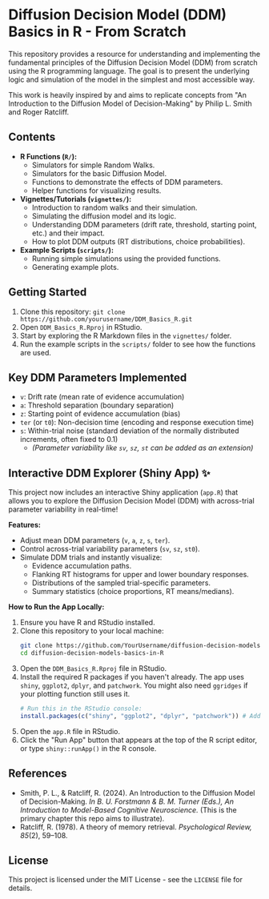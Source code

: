 # Diffusion Decision Model (DDM) Basics in R - From Scratch

This repository provides a resource for understanding and implementing the fundamental principles of the Diffusion Decision Model (DDM) from scratch using the R programming language. The goal is to present the underlying logic and simulation of the model in the simplest and most accessible way.

This work is heavily inspired by and aims to replicate concepts from "An Introduction to the Diffusion Model of Decision-Making" by Philip L. Smith and Roger Ratcliff.

## Contents

*   **R Functions (`R/`):**
    *   Simulators for simple Random Walks.
    *   Simulators for the basic Diffusion Model.
    *   Functions to demonstrate the effects of DDM parameters.
    *   Helper functions for visualizing results.
*   **Vignettes/Tutorials (`vignettes/`):**
    *   Introduction to random walks and their simulation.
    *   Simulating the diffusion model and its logic.
    *   Understanding DDM parameters (drift rate, threshold, starting point, etc.) and their impact.
    *   How to plot DDM outputs (RT distributions, choice probabilities).
*   **Example Scripts (`scripts/`):**
    *   Running simple simulations using the provided functions.
    *   Generating example plots.

## Getting Started

1.  Clone this repository: `git clone https://github.com/yourusername/DDM_Basics_R.git`
2.  Open `DDM_Basics_R.Rproj` in RStudio.
3.  Start by exploring the R Markdown files in the `vignettes/` folder.
4.  Run the example scripts in the `scripts/` folder to see how the functions are used.

## Key DDM Parameters Implemented

*   `v`: Drift rate (mean rate of evidence accumulation)
*   `a`: Threshold separation (boundary separation)
*   `z`: Starting point of evidence accumulation (bias)
*   `ter` (or `t0`): Non-decision time (encoding and response execution time)
*   `s`: Within-trial noise (standard deviation of the normally distributed increments, often fixed to 0.1)
    *   *(Parameter variability like `sv`, `sz`, `st` can be added as an extension)*
    
## Interactive DDM Explorer (Shiny App) ✨

This project now includes an interactive Shiny application (`app.R`) that allows you to explore the Diffusion Decision Model (DDM) with across-trial parameter variability in real-time!

**Features:**

*   Adjust mean DDM parameters (`v`, `a`, `z`, `s`, `ter`).
*   Control across-trial variability parameters (`sv`, `sz`, `st0`).
*   Simulate DDM trials and instantly visualize:
    *   Evidence accumulation paths.
    *   Flanking RT histograms for upper and lower boundary responses.
    *   Distributions of the sampled trial-specific parameters.
    *   Summary statistics (choice proportions, RT means/medians).

**How to Run the App Locally:**

1.  Ensure you have R and RStudio installed.
2.  Clone this repository to your local machine:
    ```bash
    git clone https://github.com/YourUsername/diffusion-decision-models-basics-in-R.git
    cd diffusion-decision-models-basics-in-R
    ```
3.  Open the `DDM_Basics_R.Rproj` file in RStudio.
4.  Install the required R packages if you haven't already. The app uses `shiny`, `ggplot2`, `dplyr`, and `patchwork`. You might also need `ggridges` if your plotting function still uses it.
    ```R
    # Run this in the RStudio console:
    install.packages(c("shiny", "ggplot2", "dplyr", "patchwork")) # Add "ggridges", "moments" if used
    ```
5.  Open the `app.R` file in RStudio.
6.  Click the "Run App" button that appears at the top of the R script editor, or type `shiny::runApp()` in the R console.

## References

*   Smith, P. L., & Ratcliff, R. (2024). An Introduction to the Diffusion Model of Decision-Making. *In B. U. Forstmann & B. M. Turner (Eds.), An Introduction to Model-Based Cognitive Neuroscience.* (This is the primary chapter this repo aims to illustrate).
*   Ratcliff, R. (1978). A theory of memory retrieval. *Psychological Review, 85*(2), 59–108.

## License

This project is licensed under the MIT License - see the `LICENSE` file for details.
